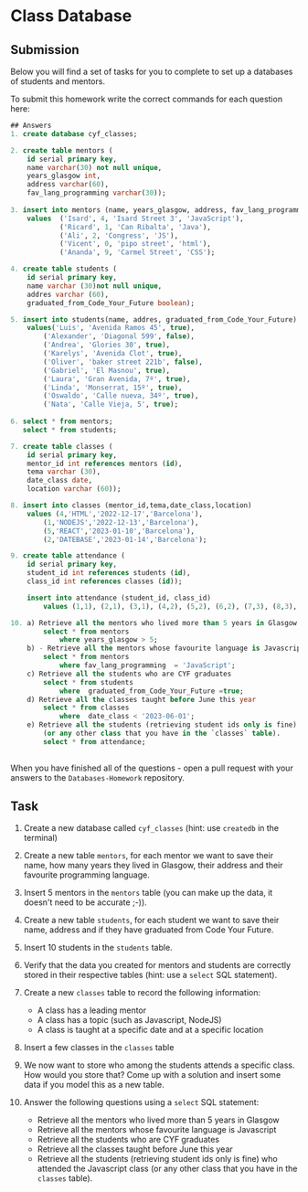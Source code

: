 # Class Database

## Submission

Below you will find a set of tasks for you to complete to set up a databases of students and mentors.

To submit this homework write the correct commands for each question here:

```sql
## Answers
1. create database cyf_classes;

2. create table mentors (
	id serial primary key,
	name varchar(30) not null unique,
	years_glasgow int,
	address varchar(60),
	fav_lang_programming varchar(30));
      
3. insert into mentors (name, years_glasgow, address, fav_lang_programming)
	values	('Isard', 4, 'Isard Street 3', 'JavaScript'),
			('Ricard', 1, 'Can Ribalta', 'Java'),
			('Ali', 2, 'Congress', 'JS'),
			('Vicent', 0, 'pipo street', 'html'),
			('Ananda', 9, 'Carmel Street', 'CSS'); 

4. create table students (
	id serial primary key,
	name varchar (30)not null unique,
	addres varchar (60),
	graduated_from_Code_Your_Future boolean);

5. insert into students(name, addres, graduated_from_Code_Your_Future)
	values('Luis', 'Avenida Ramos 45', true),
		('Alexander', 'Diagonal 599', false),
		('Andrea', 'Glories 30', true),
		('Karelys', 'Avenida Clot', true),
		('Oliver', 'baker street 221b', false),
		('Gabriel', 'El Masnou', true),
		('Laura', 'Gran Avenida, 7º', true),
		('Linda', 'Monserrat, 15º', true),
		('Oswaldo', 'Calle nueva, 34º', true),
		('Nata', 'Calle Vieja, 5', true);
      
6. select * from mentors;
   select * from students;

7. create table classes (
	id serial primary key,
	mentor_id int references mentors (id),
	tema varchar (30),
	date_class date,
	location varchar (60));

8. insert into classes (mentor_id,tema,date_class,location)
	values (4,'HTML','2022-12-17','Barcelona'),
		(1,'NODEJS','2022-12-13','Barcelona'),
		(5,'REACT','2023-01-10','Barcelona'),
		(2,'DATEBASE','2023-01-14','Barcelona');

9. create table attendance (
  	id serial primary key,
  	student_id int references students (id),
  	class_id int references classes (id));

	insert into attendance (student_id, class_id)
		values (1,1), (2,1), (3,1), (4,2), (5,2), (6,2), (7,3), (8,3), (9,4), (10,4);

10. a) Retrieve all the mentors who lived more than 5 years in Glasgow
 		select * from mentors
			where years_glasgow > 5;
	b) - Retrieve all the mentors whose favourite language is Javascript
		select * from mentors
			where fav_lang_programming  = 'JavaScript';
	c) Retrieve all the students who are CYF graduates
		select * from students
			where  graduated_from_Code_Your_Future =true;
	d) Retrieve all the classes taught before June this year
		select * from classes
			where  date_class < '2023-06-01';
 	e) Retrieve all the students (retrieving student ids only is fine) who attended the Javascript class
		(or any other class that you have in the `classes` table).
	 	select * from attendance;
 		
```

When you have finished all of the questions - open a pull request with your answers to the `Databases-Homework` repository.

## Task

1. Create a new database called `cyf_classes` (hint: use `createdb` in the terminal)
2. Create a new table `mentors`, for each mentor we want to save their name, how many years they lived in Glasgow, their address and their favourite programming language.
3. Insert 5 mentors in the `mentors` table (you can make up the data, it doesn't need to be accurate ;-)).
4. Create a new table `students`, for each student we want to save their name, address and if they have graduated from Code Your Future.
5. Insert 10 students in the `students` table.
6. Verify that the data you created for mentors and students are correctly stored in their respective tables (hint: use a `select` SQL statement).
7. Create a new `classes` table to record the following information:

   - A class has a leading mentor
   - A class has a topic (such as Javascript, NodeJS)
   - A class is taught at a specific date and at a specific location

8. Insert a few classes in the `classes` table
9. We now want to store who among the students attends a specific class. How would you store that? Come up with a solution and insert some data if you model this as a new table.
10. Answer the following questions using a `select` SQL statement:
    - Retrieve all the mentors who lived more than 5 years in Glasgow
    - Retrieve all the mentors whose favourite language is Javascript
    - Retrieve all the students who are CYF graduates
    - Retrieve all the classes taught before June this year
    - Retrieve all the students (retrieving student ids only is fine) who attended the Javascript class (or any other class that you have in the `classes` table).

